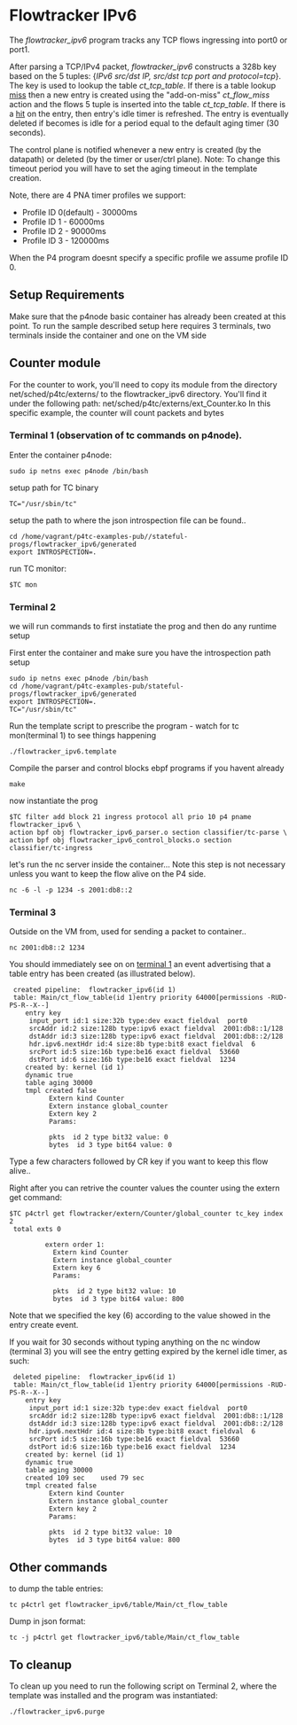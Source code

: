 # Flowtracker IPv6

The *flowtracker\_ipv6* program tracks any TCP flows ingressing into port0 or port1.

After parsing a TCP/IPv4 packet, *flowtracker\_ipv6* constructs a 328b key based on the 5 tuples: {*IPv6 src/dst IP, src/dst tcp port and protocol=tcp*}. The key is used to lookup the table *ct_tcp_table*. If there is a table lookup <u>miss</u> then a new entry is created using the "add-on-miss" *ct_flow_miss* action and the flows 5 tuple is inserted into the table *ct_tcp_table*. If there is a <u>hit</u> on the entry, then entry's idle timer is refreshed. The entry is eventually deleted if becomes is idle for a period equal to the default aging timer (30 seconds).

The control plane is notified whenever a new entry is created (by the datapath) or deleted (by the timer or user/ctrl plane). Note: To change this timeout period you will have to set the aging timeout in the template creation.

Note, there are 4 PNA timer profiles we support:

 - Profile ID 0(default) - 30000ms
 - Profile ID 1 - 60000ms
 - Profile ID 2 - 90000ms
 - Profile ID 3 - 120000ms

When the P4 program doesnt specify a specific profile we assume profile ID 0.

## Setup Requirements

Make sure that the p4node basic container has already been created at this point. To run the sample described setup here requires 3 terminals, two terminals inside the container and one on the VM side

## Counter module

For the counter to work, you'll need to copy its module from the directory net/sched/p4tc/externs/ to the flowtracker\_ipv6 directory.
You'll find it under the following path: net/sched/p4tc/externs/ext\_Counter.ko
In this specific example, the counter will count packets and bytes

### Terminal 1 (observation of tc commands on p4node).

Enter the container p4node:

`sudo ip netns exec p4node /bin/bash`

setup path for TC binary

`TC="/usr/sbin/tc"`

setup the path to where the json introspection file can be found..

```
cd /home/vagrant/p4tc-examples-pub//stateful-progs/flowtracker_ipv6/generated
export INTROSPECTION=.
```

run TC monitor:

`$TC mon`

### Terminal 2

we will run commands to first instatiate the prog and then do any runtime setup

First enter the container and make sure you have the introspection path setup

```
sudo ip netns exec p4node /bin/bash
cd /home/vagrant/p4tc-examples-pub/stateful-progs/flowtracker_ipv6/generated
export INTROSPECTION=.
TC="/usr/sbin/tc"
```

Run the template script to prescribe the program - watch for tc mon(terminal 1) to see things happening

`./flowtracker_ipv6.template`

Compile the parser and control blocks ebpf programs if you havent already

`make`

now instantiate the prog

```
$TC filter add block 21 ingress protocol all prio 10 p4 pname flowtracker_ipv6 \
action bpf obj flowtracker_ipv6_parser.o section classifier/tc-parse \
action bpf obj flowtracker_ipv6_control_blocks.o section classifier/tc-ingress
```

let's run the nc server inside the container... Note this step is not necessary unless you want to keep the flow alive on the P4 side.

`nc -6 -l -p 1234 -s 2001:db8::2`

### Terminal 3

Outside on the VM from, used for sending a packet to container..

`nc 2001:db8::2 1234`

You should immediately see on on <u>terminal 1</u> an event advertising that a table entry has been created (as illustrated below).

```
 created pipeline:  flowtracker_ipv6(id 1)
 table: Main/ct_flow_table(id 1)entry priority 64000[permissions -RUD-PS-R--X--]
    entry key
     input_port id:1 size:32b type:dev exact fieldval  port0
     srcAddr id:2 size:128b type:ipv6 exact fieldval  2001:db8::1/128
     dstAddr id:3 size:128b type:ipv6 exact fieldval  2001:db8::2/128
     hdr.ipv6.nextHdr id:4 size:8b type:bit8 exact fieldval  6
     srcPort id:5 size:16b type:be16 exact fieldval  53660
     dstPort id:6 size:16b type:be16 exact fieldval  1234
    created by: kernel (id 1)
    dynamic true
    table aging 30000
    tmpl created false
          Extern kind Counter
          Extern instance global_counter
          Extern key 2
          Params:

          pkts  id 2 type bit32 value: 0
          bytes  id 3 type bit64 value: 0
```

Type a few characters followed by CR key if you want to keep this flow alive..

Right after you can retrive the counter values the counter using the extern get command:

```
$TC p4ctrl get flowtracker/extern/Counter/global_counter tc_key index 2
 total exts 0
 
         extern order 1:
           Extern kind Counter
           Extern instance global_counter
           Extern key 6
           Params:
 
           pkts  id 2 type bit32 value: 10
           bytes  id 3 type bit64 value: 800
```

Note that we specified the key (6) according to the value showed in the entry create event.

If you wait for 30 seconds without typing anything on the nc window (terminal 3) you will see the entry getting expired by the kernel idle timer, as such:

```
 deleted pipeline:  flowtracker_ipv6(id 1)
 table: Main/ct_flow_table(id 1)entry priority 64000[permissions -RUD-PS-R--X--]
    entry key
     input_port id:1 size:32b type:dev exact fieldval  port0
     srcAddr id:2 size:128b type:ipv6 exact fieldval  2001:db8::1/128
     dstAddr id:3 size:128b type:ipv6 exact fieldval  2001:db8::2/128
     hdr.ipv6.nextHdr id:4 size:8b type:bit8 exact fieldval  6
     srcPort id:5 size:16b type:be16 exact fieldval  53660
     dstPort id:6 size:16b type:be16 exact fieldval  1234
    created by: kernel (id 1)
    dynamic true
    table aging 30000
    created 109 sec    used 79 sec
    tmpl created false
          Extern kind Counter
          Extern instance global_counter
          Extern key 2
          Params:

          pkts  id 2 type bit32 value: 10
          bytes  id 3 type bit64 value: 800
```

Other commands
---------------
to dump the table entries:

`tc p4ctrl get flowtracker_ipv6/table/Main/ct_flow_table`

Dump in json format:

`tc -j p4ctrl get flowtracker_ipv6/table/Main/ct_flow_table`

To cleanup
----------
To clean up you need to run the following script on Terminal 2, where the template was installed and the program was instantiated:

`./flowtracker_ipv6.purge`
